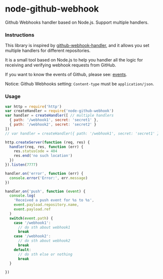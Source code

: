 # node-github-webhook
Github Webhooks handler based on Node.js. Support multiple handlers.

### Instructions

This library is inspired by [github-webhook-handler](https://github.com/rvagg/github-webhook-handler), and it allows you set multiple handlers for different repositories.

It is a small tool based on Node.js to help you handler all the logic for receiving and verifying webhook requests from GitHub.

If you want to know the events of Github, please see: [events](https://developer.github.com/webhooks/#events).

Notice: Github Webhooks setting: `Content-type` must be `application/json`.

### Usage

```js
var http = require('http')
var createHandler = require('node-github-webhook')
var handler = createHandler([ // multiple handlers
  { path: '/webhook1', secret: 'secret1' },
  { path: '/webhook2', secret: 'secret2' }
])
// var handler = createHandler({ path: '/webhook1', secret: 'secret1' }) // single handler

http.createServer(function (req, res) {
  handler(req, res, function (err) {
    res.statusCode = 404
    res.end('no such location')
  })
}).listen(7777)

handler.on('error', function (err) {
  console.error('Error:', err.message)
})

handler.on('push', function (event) {
  console.log(
    'Received a push event for %s to %s',
    event.payload.repository.name,
    event.payload.ref
  )
  switch(event.path) {
    case '/webhook1':
      // do sth about webhook1
      break
    case '/webhook2':
      // do sth about webhook2
      break
    default:
      // do sth else or nothing
      break
  }
    
})
```
